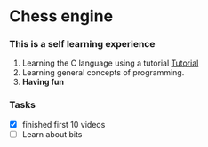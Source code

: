 # Chess engine

### This is a self learning experience

1. Learning the C language using a tutorial [Tutorial](https://www.youtube.com/watch?v=bGAfaepBco4&list=PLZ1QII7yudbc-Ky058TEaOstZHVbT-2hg&ab_channel=BluefeverSoftware)
2. Learning general concepts of programming.
3. **Having fun**

### Tasks
- [X] finished first 10 videos
- [ ] Learn about bits